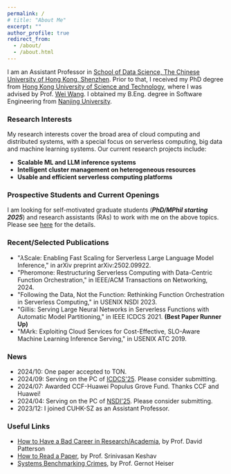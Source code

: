 ```yaml
---
permalink: /
# title: "About Me"
excerpt: ""
author_profile: true
redirect_from: 
  - /about/
  - /about.html
---
```


<!-- ## About me -->

I am an Assistant Professor in [School of Data Science, The Chinese University of Hong Kong, Shenzhen](https://sds.cuhk.edu.cn/en). Prior to that, I received my PhD degree from [Hong Kong University of Science and Technology](http://www.ust.hk), where I was advised by Prof. [Wei Wang](http://www.cse.ust.hk/~weiwa/). I obtained my B.Eng. degree in Software Engineering from [Nanjing University](https://www.nju.edu.cn).

### Research Interests

My research interests cover the broad area of cloud computing and distributed systems, with a special focus on serverless computing, big data and machine learning systems. Our current research projects include:
<!-- I am particularly interested in identifying fundamental system challenges in these areas and investigating system solutions that are efficient and easy to use.  -->

- **Scalable ML and LLM inference systems**
- **Intelligent cluster management on heterogeneous resources** 
- **Usable and efficient serverless computing platforms**

<!-- - Big data analytics and caching: [CrystalPerf](../files/crystalperf-atc21.pdf) (ATC'21), [RepBun](../files/repbun-infocom20.pdf) (INFOCOM'20) -->


### Prospective Students and Current Openings

I am looking for self-motivated graduate students (***PhD/MPhil starting 2025***) and research assistants (RAs) to work with me on the above topics. Please see [here](https://mincyu.github.io/joinus) for the details. 

### Recent/Selected Publications

- "$\lambda$Scale: Enabling Fast Scaling for Serverless Large Language Model Inference," in arXiv preprint arXiv:2502.09922.
- "Pheromone: Restructuring Serverless Computing with Data-Centric Function Orchestration," in IEEE/ACM Transactions on Networking, 2024.
- "Following the Data, Not the Function: Rethinking Function Orchestration in Serverless Computing," in USENIX NSDI 2023.
- "Gillis: Serving Large Neural Networks in Serverless Functions with Automatic Model Partitioning," in IEEE ICDCS 2021. **(Best Paper Runner Up)** 
- "MArk: Exploiting Cloud Services for Cost-Effective, SLO-Aware Machine Learning Inference Serving," in USENIX ATC 2019.


### News

- 2024/10: One paper accepted to TON.
- 2024/09: Serving on the PC of [ICDCS'25](https://icdcs2025.icdcs.org). Please consider submitting.
- 2024/07: Awarded CCF-Huawei Populus Grove Fund. Thanks CCF and Huawei!
- 2024/04: Serving on the PC of [NSDI'25](https://www.usenix.org/conference/nsdi25). Please consider submitting.
- 2023/12: I joined CUHK-SZ as an Assistant Professor.

### Useful Links

- [How to Have a Bad Career in Research/Academia](https://people.eecs.berkeley.edu/~pattrsn/talks/BadCareer.pdf), by Prof. David Patterson
- [How to Read a Paper](http://ccr.sigcomm.org/online/files/p83-keshavA.pdf), by Prof. Srinivasan Keshav
- [Systems Benchmarking Crimes](https://gernot-heiser.org/benchmarking-crimes.html), by Prof. Gernot Heiser
